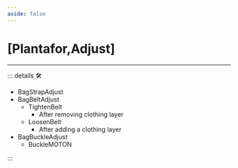 ```yaml
---
aside: false
---
```

# <py>[Plantafor,Adjust]</py>

---

<!-- =================================================== -->
<!-- =================================================== -->
<!-- =================================================== -->
<!-- =================================================== -->
<!-- =================================================== -->
::: details 🛠

- BagStrapAdjust
- BagBeltAdjust
    - TightenBelt
        - After removing clothing layer
    - LoosenBelt
        - After adding a clothing layer
- BagBuckleAdjust
    - BuckleMOTON

:::
